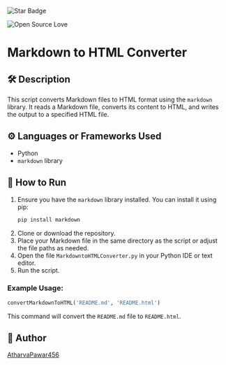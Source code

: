 ![Star Badge](https://img.shields.io/static/v1?label=%F0%9F%8C%9F&message=If%20Useful&style=style=flat&color=BC4E99)

![Open Source Love](https://badges.frapsoft.com/os/v1/open-source.svg?v=103)

# Markdown to HTML Converter

## 🛠️ Description

This script converts Markdown files to HTML format using the `markdown` library. It reads a Markdown file, converts its content to HTML, and writes the output to a specified HTML file.

## ⚙️ Languages or Frameworks Used
- Python
- `markdown` library

## 🌟 How to Run

1. Ensure you have the `markdown` library installed. You can install it using pip:
   ```bash
   pip install markdown
   ```
2. Clone or download the repository.
3. Place your Markdown file in the same directory as the script or adjust the file paths as needed.
4. Open the file `MarkdowntoHTMLConverter.py` in your Python IDE or text editor.
5. Run the script.

### Example Usage:

```python
convertMarkdownToHTML('README.md', 'README.html')
```

This command will convert the `README.md` file to `README.html`.

## 🤖 Author
[AtharvaPawar456](https://github.com/AtharvaPawar456)
